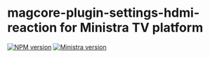 # magcore-plugin-settings-hdmi-reaction for Ministra TV platform

[![NPM version](https://img.shields.io/npm/v/magcore-plugin-settings-hdmi-reaction.svg?style=flat-square)](https://www.npmjs.com/package/magcore-plugin-settings-hdmi-reaction)
[![Ministra version](https://img.shields.io/badge/Ministra-5.6.0-%23532560.svg?style=flat-square)](https://ministra.com)
